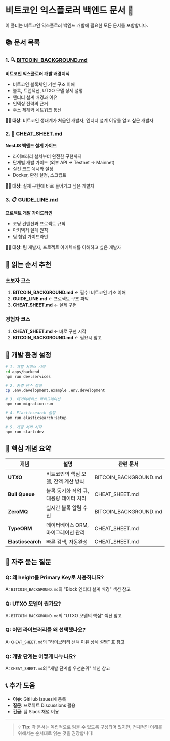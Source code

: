 # 비트코인 익스플로러 백엔드 문서 📖

이 폴더는 비트코인 익스플로러 백엔드 개발에 필요한 모든 문서를 포함합니다.

## 📚 문서 목록

### 1. 🔍 [BITCOIN_BACKGROUND.md](./BITCOIN_BACKGROUND.md)
**비트코인 익스플로러 개발 배경지식**
- 비트코인 블록체인 기본 구조 이해
- 블록, 트랜잭션, UTXO 모델 상세 설명
- 엔티티 설계 배경과 이유
- 인덱싱 전략의 근거
- 주소 체계와 네트워크 통신

**👨‍💻 대상**: 비트코인 생태계가 처음인 개발자, 엔티티 설계 이유를 알고 싶은 개발자

### 2. 🚀 [CHEAT_SHEET.md](./CHEAT_SHEET.md)
**NestJS 백엔드 설계 가이드**
- 라이브러리 설치부터 완전한 구현까지
- 단계별 개발 가이드 (외부 API → Testnet → Mainnet)
- 실전 코드 예시와 설정
- Docker, 환경 설정, 스크립트

**👨‍💻 대상**: 실제 구현에 바로 들어가고 싶은 개발자

### 3. 📋 [GUIDE_LINE.md](./GUIDE_LINE.md)
**프로젝트 개발 가이드라인**
- 코딩 컨벤션과 프로젝트 규칙
- 아키텍처 설계 원칙
- 팀 협업 가이드라인

**👨‍💻 대상**: 팀 개발자, 프로젝트 아키텍처를 이해하고 싶은 개발자

## 🎯 읽는 순서 추천

### 초보자 코스
1. **BITCOIN_BACKGROUND.md** ← 필수! 비트코인 기초 이해
2. **GUIDE_LINE.md** ← 프로젝트 구조 파악
3. **CHEAT_SHEET.md** ← 실제 구현

### 경험자 코스
1. **CHEAT_SHEET.md** ← 바로 구현 시작
2. **BITCOIN_BACKGROUND.md** ← 필요시 참고

## 🔧 개발 환경 설정

```bash
# 1. 개발 서비스 시작
cd apps/backend
npm run dev:services

# 2. 환경 변수 설정
cp .env.development.example .env.development

# 3. 데이터베이스 마이그레이션
npm run migration:run

# 4. Elasticsearch 설정
npm run elasticsearch:setup

# 5. 개발 서버 시작
npm run start:dev
```

## 🌟 핵심 개념 요약

| 개념 | 설명 | 관련 문서 |
|------|------|-----------|
| **UTXO** | 비트코인의 핵심 모델, 잔액 계산 방식 | BITCOIN_BACKGROUND.md |
| **Bull Queue** | 블록 동기화 작업 큐, 대용량 데이터 처리 | CHEAT_SHEET.md |
| **ZeroMQ** | 실시간 블록 알림 수신 | BITCOIN_BACKGROUND.md |
| **TypeORM** | 데이터베이스 ORM, 마이그레이션 관리 | CHEAT_SHEET.md |
| **Elasticsearch** | 빠른 검색, 자동완성 | CHEAT_SHEET.md |

## 🤔 자주 묻는 질문

### Q: 왜 height를 Primary Key로 사용하나요?
A: `BITCOIN_BACKGROUND.md`의 "Block 엔티티 설계 배경" 섹션 참고

### Q: UTXO 모델이 뭔가요?
A: `BITCOIN_BACKGROUND.md`의 "UTXO 모델의 핵심" 섹션 참고

### Q: 어떤 라이브러리를 왜 선택했나요?
A: `CHEAT_SHEET.md`의 "라이브러리 선택 이유 상세 설명" 표 참고

### Q: 개발 단계는 어떻게 나누나요?
A: `CHEAT_SHEET.md`의 "개발 단계별 우선순위" 섹션 참고

## 📞 추가 도움

- **이슈**: GitHub Issues에 등록
- **질문**: 프로젝트 Discussions 활용
- **긴급**: 팀 Slack 채널 이용

---

> 💡 **Tip**: 각 문서는 독립적으로 읽을 수 있도록 구성되어 있지만, 전체적인 이해를 위해서는 순서대로 읽는 것을 권장합니다!
